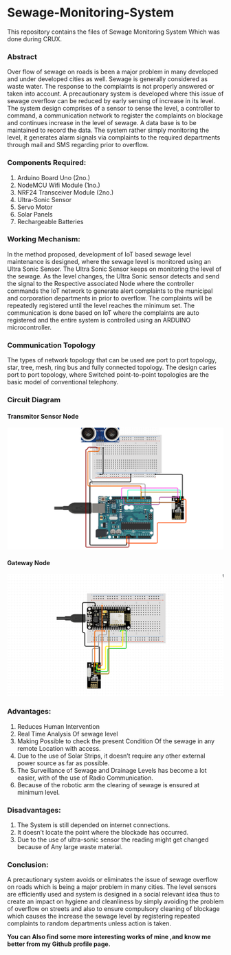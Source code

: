 # Sewage-Monitoring-System
This repository contains the files of Sewage Monitoring System Which was done during CRUX.

### Abstract
Over flow of sewage on roads is been a major problem in many developed and under developed cities as well. Sewage is generally considered as waste water. The response to the complaints is not properly answered or taken into account. A precautionary system is developed where this issue of sewage overflow can be reduced by early sensing of increase in its level. The system design comprises of a sensor to sense the level, a controller to command, a communication network to register the complaints on blockage and continues increase in the level of sewage. A data base is to be maintained to record the data. The system rather simply monitoring the level, it generates alarm signals via complaints to the required departments through mail and SMS regarding prior to overflow.

### Components Required:
1.	Arduino Board Uno (2no.)
2.	NodeMCU Wifi Module (1no.)
3.	NRF24 Transceiver Module (2no.)
4.	Ultra-Sonic Sensor
5.	Servo Motor
6.	Solar Panels
7.	Rechargeable Batteries

### Working Mechanism:
In the method proposed, development of IoT based sewage level maintenance is designed, where the sewage level is monitored using an Ultra Sonic Sensor. The Ultra Sonic Sensor keeps on monitoring the level of the sewage. As the level changes, the Ultra Sonic sensor detects and send the signal to the Respective associated Node where the controller commands the IoT network to generate alert complaints to the municipal and corporation departments in prior to overflow. The complaints will be repeatedly registered until the level reaches the minimum set. The communication is done based on IoT where the complaints are auto registered and the entire system is controlled using an ARDUINO microcontroller.


### Communication Topology
The types of network topology that can be used are port to port topology, star, tree, mesh, ring bus and fully connected topology. The design caries port to port topology, where Switched point-to-point topologies are the basic model of conventional telephony.

### Circuit Diagram

#### Transmitor Sensor Node

![Transmitor Sensor Node](https://raw.githubusercontent.com/UdayKiranPadhy/Sewage-Monitoring-System/master/ModelOutline.png)

#### Gateway Node

![Transmitor Sensor Node](https://raw.githubusercontent.com/UdayKiranPadhy/Sewage-Monitoring-System/master/ModelOutline2.png)


### Advantages:
1.	Reduces Human Intervention
2.	Real Time Analysis Of sewage level
3.	Making Possible to check the present Condition Of the sewage in any remote Location with access.
4.	Due to the use of Solar Strips, it doesn’t require any other external power source as far as possible.
5.	The Surveillance of Sewage and Drainage Levels has become a lot easier, with of the use of Radio Communication. 
6.	Because of the robotic arm the clearing of sewage is ensured at minimum level.

### Disadvantages:
1.	The System is still depended on internet connections.
2.	It doesn’t locate the point where the blockade has occurred.
3.	Due to the use of ultra-sonic sensor the reading might get changed because of Any large waste material.


### Conclusion:
A precautionary system avoids or eliminates the issue of sewage overflow on roads which is being a major problem in many cities. The level sensors are efficiently used and system is designed in a social relevant idea thus to create an impact on hygiene and cleanliness by simply avoiding the problem of overflow on streets and also to ensure compulsory cleaning of blockage which causes the increase the sewage level by registering repeated complaints to random departments unless action is taken.


**You can Also find some more interesting works of mine ,and know me better from my Github profile page.**
